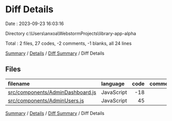 # Diff Details

Date : 2023-09-23 16:03:16

Directory c:\\Users\\anxoa\\WebstormProjects\\library-app-alpha

Total : 2 files,  27 codes, -2 comments, -1 blanks, all 24 lines

[Summary](results.md) / [Details](details.md) / [Diff Summary](diff.md) / Diff Details

## Files
| filename | language | code | comment | blank | total |
| :--- | :--- | ---: | ---: | ---: | ---: |
| [src/components/AdminDashboard.js](/src/components/AdminDashboard.js) | JavaScript | -18 | 0 | -4 | -22 |
| [src/components/AdminUsers.js](/src/components/AdminUsers.js) | JavaScript | 45 | -2 | 3 | 46 |

[Summary](results.md) / [Details](details.md) / [Diff Summary](diff.md) / Diff Details